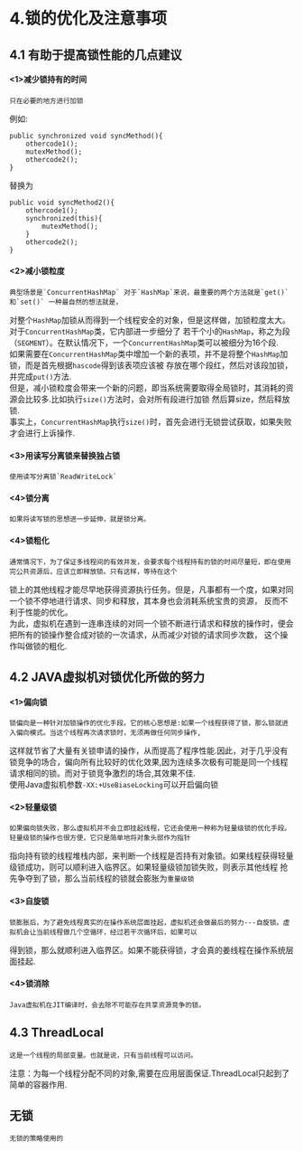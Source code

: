 # 4.锁的优化及注意事项
## 4.1 有助于提高锁性能的几点建议
#### <1>减少锁持有的时间
    只在必要的地方进行加锁
例如:<br>
```
public synchronized void syncMethod(){
    othercode1();
    mutexMethod();
    othercode2();
}
```

替换为
```
public void syncMethod2(){
    othercode1();
    synchronized(this){
        mutexMethod();
    }
    othercode2();
}
```
#### <2>减小锁粒度
    典型场景是`ConcurrentHashMap` 对于`HashMap`来说，最重要的两个方法就是`get()`和`set()` 一种最自然的想法就是，
对整个`HashMap`加锁从而得到一个线程安全的对象，但是这样做，加锁粒度太大。对于`ConcurrentHashMap`类，它内部进一步细分了
若干个小的`HashMap`，称之为段（`SEGMENT`）。在默认情况下，一个`ConcurrentHashMap`类可以被细分为16个段.<br>
如果需要在`ConcurrentHashMap`类中增加一个新的表项，并不是将整个`HashMap`加锁，而是首先根据`hascode`得到该表项应该被
存放在哪个段红，然后对该段加锁，并完成`put()`方法.<br>
  但是，减小锁粒度会带来一个新的问题，即当系统需要取得全局锁时，其消耗的资源会比较多.比如执行`size()`方法时，会对所有段进行加锁
然后算size，然后释放锁.<br>
事实上，`ConcurrentHashMap`执行`size()`时，首先会进行无锁尝试获取，如果失败才会进行上诉操作.

#### <3>用读写分离锁来替换独占锁
    使用读写分离锁`ReadWriteLock`
  
#### <4>锁分离
    如果将读写锁的思想进一步延伸，就是锁分离。
  
#### <4>锁粗化
    通常情况下，为了保证多线程间的有效并发，会要求每个线程持有的锁的时间尽量短，即在使用完公共资源后，应该立即释放锁。只有这样，等待在这个
锁上的其他线程才能尽早地获得资源执行任务。但是，凡事都有一个度，如果对同一个锁不停地进行请求、同步和释放，其本身也会消耗系统宝贵的资源，
反而不利于性能的优化。<br>
  为此，虚拟机在遇到一连串连续的对同一个锁不断进行请求和释放的操作时，便会把所有的锁操作整合成对锁的一次请求，从而减少对锁的请求同步次数，
这个操作叫做锁的粗化.
  
## 4.2 JAVA虚拟机对锁优化所做的努力
#### <1>偏向锁
    锁偏向是一种针对加锁操作的优化手段。它的核心思想是:如果一个线程获得了锁，那么锁就进入偏向模式。当这个线程再次请求锁时，无须再做任何同步操作,
这样就节省了大量有关锁申请的操作，从而提高了程序性能.因此，对于几乎没有锁竞争的场合，偏向所有比较好的优化效果,因为连续多次极有可能是同一个线程
请求相同的锁。而对于锁竞争激烈的场合,其效果不佳.<br>
  使用Java虚拟机参数`-XX:+UseBiaseLocking`可以开启偏向锁
#### <2>轻量级锁
    如果偏向锁失败，那么虚拟机并不会立即挂起线程，它还会使用一种称为轻量级锁的优化手段。轻量级锁的操作也很方便，它只是简单地将对象头部作为指针
指向持有锁的线程堆栈内部，来判断一个线程是否持有对象锁。如果线程获得轻量级锁成功，则可以顺利进入临界区。如果轻量级锁加锁失败，则表示其他线程
抢先争夺到了锁，那么当前线程的锁就会膨胀为`重量级锁`
#### <3>自旋锁
    锁膨胀后，为了避免线程真实的在操作系统层面挂起，虚拟机还会做最后的努力---自旋锁。虚拟机会让当前线程做几个空循环，经过若干次循环后，如果可以
得到锁，那么就顺利进入临界区。如果不能获得锁，才会真的姜线程在操作系统层面挂起.
#### <4>锁消除
    Java虚拟机在JIT编译时，会去除不可能存在共享资源竞争的锁。
  
## 4.3 ThreadLocal
    这是一个线程的局部变量。也就是说，只有当前线程可以访问。
  注意：为每一个线程分配不同的对象,需要在应用层面保证.ThreadLocal只起到了简单的容器作用.

## 无锁
    无锁的策略使用的